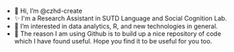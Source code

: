 - 👋 Hi, I’m @czhd-create
- ✨ I'm a Research Assistant in SUTD Language and Social Cognition Lab.
- 👀 I’m interested in data analytics, R, and new technologies in general.
- 🌱 The reason I am using Github is to build up a nice repository of code which I have found useful. Hope you find it to be useful for you too.

<!---- 
💞️ I’m willing to collaborate on IT developers, Data Engineers, Application developers :)
--->

<!---
- 📫 How to connect with me (Linkedin): https://www.linkedin.com/in/cheongdaniel5090911b9 (sorry it is down at this momment).
--->

<!---
czhd-create/czhd-create is a ✨ special ✨ repository because its `README.md` (this file) appears on your GitHub profile.
You can click the Preview link to take a look at your changes.
--->
